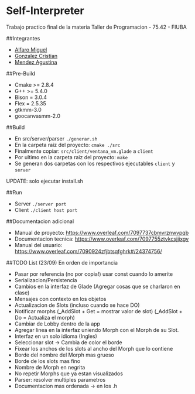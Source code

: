 # Self-Interpreter
Trabajo practico final de la materia Taller de Programacion - 75.42 - FIUBA

##Integrantes
* [Alfaro Miguel](https://github.com/AlfaroMiguel)
* [Gonzalez Cristian](https://github.com/Cristian3629)
* [Mendez Agustina](https://github.com/abmendez)

##Pre-Build
* Cmake >= 2.8.4
* G++ >= 5.4.0
* Bison = 3.0.4  
* Flex = 2.5.35
* gtkmm-3.0
* goocanvasmm-2.0

##Build
* En src/server/parser
 `./generar.sh`
* En la carpeta raiz del proyecto:
 `cmake ./src`
* Finalmente copiar:
 `src/client/ventana_vm.glade` a `client`
* Por ultimo en la carpeta raiz del proyecto:
 `make`
* Se generan dos carpetas con los respectivos ejecutables 
 `client` y `server`
 
 UPDATE: solo ejecutar install.sh

##Run 

* Server `./server port`
* Client `./client host port`

##Documentacion adicional
* Manual de proyecto: https://www.overleaf.com/7097737cbmvrznwvpqb
* Documentacion tecnica: https://www.overleaf.com/7097755ztvkcsjjjxgv
* Manual del usuario: https://www.overleaf.com/7090924zfjbtsqfghrk#/24374756/


##TODO List (23/09) En orden de importancia
* Pasar por referencia (no por copia!) usar const cuando lo amerite
* Serializacion/Persistencia
* Cambios en la interfaz de Glade (Agregar cosas que se charlaron en clase)
* Mensajes con contexto en los objetos
* Actualizacion de Slots (incluso cuando se hace DO)
* Notificar morphs (_AddSlot + Get =  mostrar valor de slot) (_AddSlot + Do = Actualiza el morph)
* Cambiar de Lobby dentro de la app
* Agregar linea en la interfaz uniendo Morph con el Morph de su Slot.
* Interfaz en un solo idioma (Ingles)
* Seleccionar slot -> Cambia de color el borde
* Fixear los anchos de los slots al ancho del Morph que lo contiene
* Borde del nombre del Morph mas grueso
* Borde de los slots mas fino
* Nombre de Morph en negrita
* No repetir Morphs que ya estan visualizados
* Parser: resolver multiples parametros
* Documentacion mas ordenada -> en los .h

